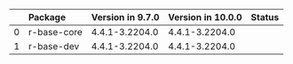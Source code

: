 <!-- markdown-link-check-disable -->

|    | Package     | Version in 9.7.0   | Version in 10.0.0   | Status   |
|---:|:------------|:-------------------|:--------------------|:---------|
|  0 | r-base-core | 4.4.1-3.2204.0     | 4.4.1-3.2204.0      |          |
|  1 | r-base-dev  | 4.4.1-3.2204.0     | 4.4.1-3.2204.0      |          |